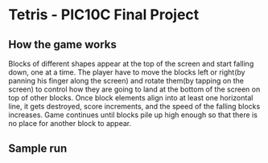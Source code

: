 # Tetris - PIC10C Final Project

## How the game works

Blocks of different shapes appear at the top of the screen and start falling down, 
one at a time. The player have to move the blocks left or right(by panning his finger
along the screen) and rotate them(by tapping on the screen) to control how they are going
to land at the bottom of the screen on top of other blocks. Once block elements align into
at least one horizontal line, it gets destroyed, score increments, and the speed of the 
falling blocks increases. Game continues until blocks pile up high enough so that there 
is no place for another block to appear.

## Sample run
